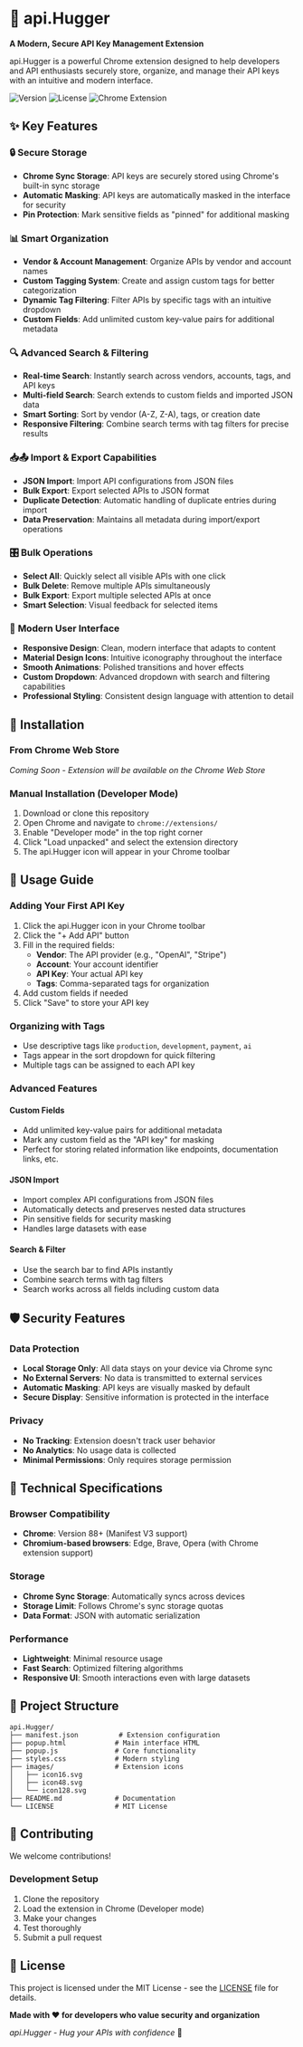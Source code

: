 # 🔐 api.Hugger

**A Modern, Secure API Key Management Extension**

api.Hugger is a powerful Chrome extension designed to help developers and API enthusiasts securely store, organize, and manage their API keys with an intuitive and modern interface.

![Version](https://img.shields.io/badge/version-1.0-blue.svg)
![License](https://img.shields.io/badge/license-MIT-green.svg)
![Chrome Extension](https://img.shields.io/badge/platform-Chrome%20Extension-yellow.svg)

## ✨ Key Features

### 🔒 **Secure Storage**
- **Chrome Sync Storage**: API keys are securely stored using Chrome's built-in sync storage
- **Automatic Masking**: API keys are automatically masked in the interface for security
- **Pin Protection**: Mark sensitive fields as "pinned" for additional masking

### 📊 **Smart Organization**
- **Vendor & Account Management**: Organize APIs by vendor and account names
- **Custom Tagging System**: Create and assign custom tags for better categorization
- **Dynamic Tag Filtering**: Filter APIs by specific tags with an intuitive dropdown
- **Custom Fields**: Add unlimited custom key-value pairs for additional metadata

### 🔍 **Advanced Search & Filtering**
- **Real-time Search**: Instantly search across vendors, accounts, tags, and API keys
- **Multi-field Search**: Search extends to custom fields and imported JSON data
- **Smart Sorting**: Sort by vendor (A-Z, Z-A), tags, or creation date
- **Responsive Filtering**: Combine search terms with tag filters for precise results

### 📥📤 **Import & Export Capabilities**
- **JSON Import**: Import API configurations from JSON files
- **Bulk Export**: Export selected APIs to JSON format
- **Duplicate Detection**: Automatic handling of duplicate entries during import
- **Data Preservation**: Maintains all metadata during import/export operations

### 🎛️ **Bulk Operations**
- **Select All**: Quickly select all visible APIs with one click
- **Bulk Delete**: Remove multiple APIs simultaneously
- **Bulk Export**: Export multiple selected APIs at once
- **Smart Selection**: Visual feedback for selected items

### 🎨 **Modern User Interface**
- **Responsive Design**: Clean, modern interface that adapts to content
- **Material Design Icons**: Intuitive iconography throughout the interface
- **Smooth Animations**: Polished transitions and hover effects
- **Custom Dropdown**: Advanced dropdown with search and filtering capabilities
- **Professional Styling**: Consistent design language with attention to detail

## 🚀 Installation

### From Chrome Web Store
*Coming Soon - Extension will be available on the Chrome Web Store*

### Manual Installation (Developer Mode)
1. Download or clone this repository
2. Open Chrome and navigate to `chrome://extensions/`
3. Enable "Developer mode" in the top right corner
4. Click "Load unpacked" and select the extension directory
5. The api.Hugger icon will appear in your Chrome toolbar

## 📖 Usage Guide

### Adding Your First API Key
1. Click the api.Hugger icon in your Chrome toolbar
2. Click the "+ Add API" button
3. Fill in the required fields:
   - **Vendor**: The API provider (e.g., "OpenAI", "Stripe")
   - **Account**: Your account identifier
   - **API Key**: Your actual API key
   - **Tags**: Comma-separated tags for organization
4. Add custom fields if needed
5. Click "Save" to store your API key

### Organizing with Tags
- Use descriptive tags like `production`, `development`, `payment`, `ai`
- Tags appear in the sort dropdown for quick filtering
- Multiple tags can be assigned to each API key

### Advanced Features

#### Custom Fields
- Add unlimited key-value pairs for additional metadata
- Mark any custom field as the "API key" for masking
- Perfect for storing related information like endpoints, documentation links, etc.

#### JSON Import
- Import complex API configurations from JSON files
- Automatically detects and preserves nested data structures
- Pin sensitive fields for security masking
- Handles large datasets with ease

#### Search & Filter
- Use the search bar to find APIs instantly
- Combine search terms with tag filters
- Search works across all fields including custom data

## 🛡️ Security Features

### Data Protection
- **Local Storage Only**: All data stays on your device via Chrome sync
- **No External Servers**: No data is transmitted to external services
- **Automatic Masking**: API keys are visually masked by default
- **Secure Display**: Sensitive information is protected in the interface

### Privacy
- **No Tracking**: Extension doesn't track user behavior
- **No Analytics**: No usage data is collected
- **Minimal Permissions**: Only requires storage permission

## 🔧 Technical Specifications

### Browser Compatibility
- **Chrome**: Version 88+ (Manifest V3 support)
- **Chromium-based browsers**: Edge, Brave, Opera (with Chrome extension support)

### Storage
- **Chrome Sync Storage**: Automatically syncs across devices
- **Storage Limit**: Follows Chrome's sync storage quotas
- **Data Format**: JSON with automatic serialization

### Performance
- **Lightweight**: Minimal resource usage
- **Fast Search**: Optimized filtering algorithms
- **Responsive UI**: Smooth interactions even with large datasets

## 📁 Project Structure

```
api.Hugger/
├── manifest.json          # Extension configuration
├── popup.html            # Main interface HTML
├── popup.js              # Core functionality
├── styles.css            # Modern styling
├── images/               # Extension icons
│   ├── icon16.svg
│   ├── icon48.svg
│   └── icon128.svg
├── README.md             # Documentation
└── LICENSE               # MIT License
```

## 🤝 Contributing

We welcome contributions!

### Development Setup
1. Clone the repository
2. Load the extension in Chrome (Developer mode)
3. Make your changes
4. Test thoroughly
5. Submit a pull request




## 📄 License

This project is licensed under the MIT License - see the [LICENSE](LICENSE) file for details.


**Made with ❤️ for developers who value security and organization**

*api.Hugger - Hug your APIs with confidence* 🤗
